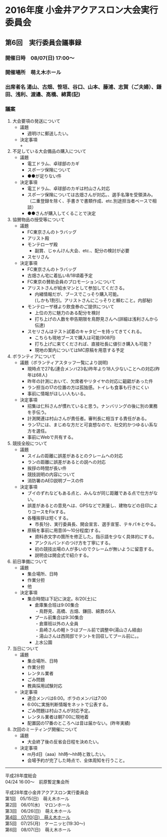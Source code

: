 # 2016年度 小金井アクアスロン大会実行委員会  
## 第6回　実行委員会議事録  
### 開催日時　08/07(日) 17:00～  
### 開催場所　萌え木ホール  
### 出席者名 湯山、古畑、笹垣、谷口、山本、藤浦、志賀（ご夫婦）、鎌田、浅利、渡邉、高橋、綿貫(記)　  
### 議案  
1. 大会要項の発送について  
   * 議題  
     + 週明けに郵送したい。  
   * 決定事項  
     + 
2. 不足している大会備品の購入について  
   * 議題  
     + 電工ドラム、卓球部のカギ  
     + スポーツ保険について  
     + ●●が足りない件  
   * 決定事項  
     + 電工ドラム、卓球部のカギは村山さん対応  
     + スポーツ保険については古畑さんが対応。、選手名簿を受領済み。  
       （二重登録を除く、手書きで書類作成、etc.別途担当者ベースで相談）  
     + ●●さんが購入してくることで決定  
3. 協賛物品の授受等について  
   * 議題  
     + FC東京さんのトラバッグ  
     + アリスト殿  
     + モンテローザ殿    
       - 副賞、じゃんけん大会、etc.、配分の検討が必要  
     + スセリさん  
   * 決定事項  
     + FC東京さんのトラバッグ  
     + 古畑さん宅に着払い8/18頃着予定  
     + FC東京の賛助会員のプロモーションについて    
     + アリストさんが給水マンとして参加してくださる。  
       - 内緒情報だが、ブースでこっそり購入可能。  
         (しかも1割引。アリストさんにこっそりと頼むこと。内部秘)    
     + モンテローザ様より飲食券のご提供について  
       - 上位の方に魅力のある配分を検討  
       - 打ち上げの人数を申告期限を鳥野見さんへ(詳細は浅利さんから伝達)  
     + スセリさんはテスト試着のキャタピーを持ってきてくれる。  
       - こちらも現地ブースで購入は可能(908円)  
       - 打ち上げに来てくだされば、直接社長に値引き購入も可能？    
       - 現地の案内についてはMC原稿を用意する予定  
4. ボランティアについて  
   * 議題（ボランティアスタッフ一覧により説明)    
     + 現時点で27名(連合メンバ23名)昨年より18人少ないことへの対応(昨年は68人)  
     + 昨年の計測において、欠席者やリタイヤの対応に齟齬があった件  
     + ラン担当の17の位置の方は孤独感。トイレも食事も行きにくい  
     + 事前に情報がほしい人もいる。  
   * 決定事項  
     + 招集は仁科さんが慣れていると思う。ナンバリングの後に別の業務を手伝う。  
     + 計測関連は村山さんが責任者。審判長に相当する責任がある。  
     + ラン17には、まじめな方だと可哀想なので、社交的かつゆるい系な方を選任。  
     + 事前にWebで共有する。  
5. 競技全般について  
   * 議題    
     + スイムの距離に誤差があるとのクレームへの対応    
     + ランの距離に誤差があるとの説への対応    
     + 挨拶の時間が長い件  
     + 競技説明の内容について  
     + 消防署のAED説明ブースの件  
   * 決定事項  
     + ブイのずれなどもある点と、みんなが同じ距離である点で仕方がない。    
     + 誤差があるとの意見へは、GPSなどで測量し、建物などの目印によりコースをFixする。    
     + 各種挨拶は短くする。  
       - 市長1分、実行委員長、開会宣言、選手宣誓、テキパキとやる。    
     + 原稿を事前に用意(6～10分程度)する。  
       - 資料赤文字の箇所を修正した。指示語を少なく具体的にする。  
       - アンクルバンドのつけ方を丁寧にする。  
       - 初の競技出場の人が多いのでクレームが無いように留意する。  
       - 説明会は開会式で紹介する。  
6. 前日準備について  
   * 議題  
     + 集合場所、日時  
     + 作業分担  
     + 他  
   * 決定事項  
     + 集合時間は下記に決定。8/20(土)に  
       - 倉庫集合班は9:00集合  
         ・鳥野見、高橋、古畑、鎌田、綿貫の5人  
       - プール前集合は9:30集合    
         ・倉庫班以外の人全員  
         ・島崎さんの軽トラはプール前で調整中(湯山さん経由)  
         ・湯山さんは西岡邸でテントを回収してプール前に。。  
       - 上水公園  
7. 当日について  
   * 議題  
     + 集合場所、日時  
     + 作業分担  
     + レンタル業者  
     + ごみ問題  
     + 教員採用試験対応  
   * 決定事項  
     + 連合メンバは6:00。ボラのメンバは7:00  
     + 6:00に実施判断情報をネットで公表する。  
     + ごみ問題は村山さんが対応予定。  
     + レンタル業者は朝7:00に現地着  
     + 配置図の17番のところへは音は届かない。(昨年実績)  
8. 次回のミーティング開催について  
   * 議題  
     + 大会終了後の反省会日程を決めたい。  
   * 決定事項  
     + m月d日（aaa）hh時～hh時と致したい。  
     + 会場予約が完了した時点で、全体周知を行うこと。    

---

平成28年度総会  
04/24 16:00～　前原暫定集会所  

平成28年度小金井アクアスロン実行委員会  
第1回　05/15(日)　萌え木ホール  
第2回　06/01(水)　マロンホール  
第3回　06/26(日)　萌え木ホール  
[第4回　07/10(日)　萌え木ホール](./20160710.md "議事録を参照する。")  
第5回　07/25(月)　ケーニッヒ(19:30～)  
第6回　08/07(日)　萌え木ホール  
